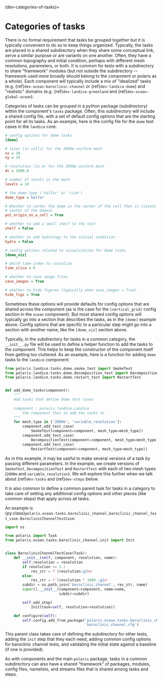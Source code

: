 (dev-categories-of-tasks)=

# Categories of tasks

There is no formal requirement that tasks be grouped together but it is
typically convenient to do so to keep things organized. Typically, the tasks 
are placed in a shared subdirectory when they share some conceptual link, serve
a similar purpose or are variants on one another. Often, they have a common 
topography and initial condition, perhaps with different mesh resolutions, 
parameters, or both.  It is common for tests with a subdirectory to share 
"framework" modules (but not outside the subdirectory -- framework used more
broadly should belong to the component or polaris as a whole).  Each component 
will typically include a mix of "idealized" tasks (e.g. 
{ref}`dev-ocean-baroclinic-channel` or {ref}`dev-landice-dome`) and "realistic"
domains (e.g. {ref}`dev-landice-greenland` and {ref}`dev-ocean-global-ocean`).

Categories of tasks can be grouped in a python package (subdirectory) within 
the component's `tasks` package.  Often, this subdirectory will include a 
shared config file, with a set of default config options that are the starting 
point for all its tasks.  As an example, here is the config file for the `dome`
test cases in the `landice` core:

```cfg
# config options for dome tasks
[dome]

# sizes (in cells) for the 2000m uniform mesh
nx = 30
ny = 34

# resolution (in m) for the 2000m uniform mesh
dc = 2000.0

# number of levels in the mesh
levels = 10

# the dome type ('halfar' or 'cism')
dome_type = halfar

# Whether to center the dome in the center of the cell that is closest to the
# center of the domain
put_origin_on_a_cell = True

# whether to add a small shelf to the test
shelf = False

# whether to add hydrology to the initial condition
hydro = False

# config options related to visualization for dome tasks
[dome_viz]

# which time index to visualize
time_slice = 0

# whether to save image files
save_images = True

# whether to hide figures (typically when save_images = True)
hide_figs = True
```

Sometimes these options will provide defaults for config options that are
shared across the component (as is the case for the `[vertical_grid]` config
section in the `ocean` component).  But most shared config options will
typically go into a section that describes the tasks, as in the `[dome]`
example above. Config options that are specific to a particular step might
go into a section with another name, like the `[dome_viz]` section above.

Typically, in the subdirectory for tasks in a common category, the 
`__init__.py` file will be used to define a helper function to add the tasks
to the component.  This helps to keep the constructor of the component itself
from getting too cluttered. As an example, here is a function for adding `dome`
tasks to the `landice` component:

```python
from polaris.landice.tasks.dome.smoke_test import SmokeTest
from polaris.landice.tasks.dome.decomposition_test import DecompositionTest
from polaris.landice.tasks.dome.restart_test import RestartTest


def add_dome_tasks(component):
    """
    Add tasks that define Dome test cases
    
    component : polaris.landice.Landice
        the component that to add the tasks to
    """
    for mesh_type in ['2000m', 'variable_resolution']:
        component.add_test_case(
            SmokeTest(component=component, mesh_type=mesh_type))
        component.add_test_case(
            DecompositionTest(component=component, mesh_type=mesh_type))
        component.add_test_case(
            RestartTest(component=component, mesh_type=mesh_type))
```

As in this example, it may be useful to make several
versions of a task by passing different parameters.  In the example, we
create versions of `SmokeTest`, `DecompositionTest` and `RestartTest`
with each of two mesh types (`2000m` and `variable_resolution`).  We will
explore this further when we talk about {ref}`dev-tasks` and
{ref}`dev-steps` below.

It is also common to define a common parent task for tasks in a category to
take care of setting any additional config options and other pieces (like 
common steps) that apply across all tasks.

An example is
{py:class}`polaris.ocean.tasks.baroclinic_channel.baroclinic_channel_test_case.BaroclinicChannelTestCase`:

```python
import os

from polaris import Task
from polaris.ocean.tasks.baroclinic_channel.init import Init


class BaroclinicChannelTestCase(Task):
    def __init__(self, component, resolution, name):
        self.resolution = resolution
        if resolution >= 1.:
            res_str = f'{resolution:g}km'
        else:
            res_str = f'{resolution * 1000.:g}m'
        subdir = os.path.join('baroclinic_channel', res_str, name)
        super().__init__(component=component, name=name,
                         subdir=subdir)

        self.add_step(
            Init(task=self, resolution=resolution))

    def configure(self):
        self.config.add_from_package('polaris.ocean.tasks.baroclinic_channel',
                                     'baroclinic_channel.cfg')
```

This parent class takes care of defining the subdirectory for other tests,
adding the `init` step that they each need, adding common config options for
baroclinic channel tests, and validating the initial state against a baseline
(if one is provided).

As with components and the main `polaris` package, tasks in a common 
subdirectory can also have a shared "framework" of packages, modules, config 
files, namelists, and streams files that is shared among tasks and steps.
